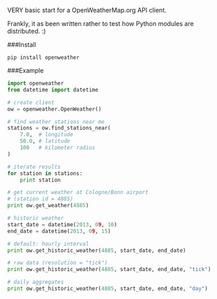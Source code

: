 VERY basic start for a OpenWeatherMap.org API client.

Frankly, it as been written rather to test how Python modules are distributed. :)

###Install

    pip install openweather

###Example
    
```python
import openweather
from datetime import datetime

# create client
ow = openweather.OpenWeather()

# find weather stations near me
stations = ow.find_stations_near(
	7.0,  # longitude
	50.0, # latitude
	100   # kilometer radius
)

# iterate results
for station in stations:
	print station

# get current weather at Cologne/Bonn airport
# (station id = 4885)
print ow.get_weather(4885)

# historic weather
start_date = datetime(2013, 09, 10)
end_date = datetime(2013, 09, 15)

# default: hourly interval
print ow.get_historic_weather(4885, start_date, end_date)

# raw data (resolution = "tick")
print ow.get_historic_weather(4885, start_date, end_date, "tick")

# daily aggregates
print ow.get_historic_weather(4885, start_date, end_date, "day")
```